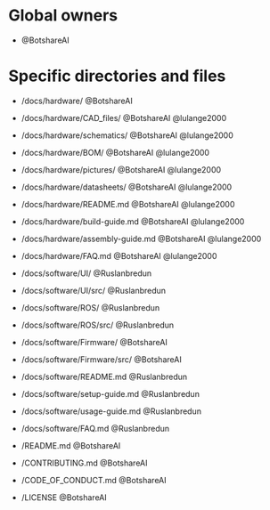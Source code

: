 # Global owners
* @BotshareAI

# Specific directories and files
* /docs/hardware/     @BotshareAI
* /docs/hardware/CAD_files/   @BotshareAI @lulange2000
* /docs/hardware/schematics/  @BotshareAI @lulange2000
* /docs/hardware/BOM/         @BotshareAI @lulange2000
* /docs/hardware/pictures/    @BotshareAI @lulange2000
* /docs/hardware/datasheets/  @BotshareAI @lulange2000
* /docs/hardware/README.md    @BotshareAI @lulange2000
* /docs/hardware/build-guide.md   @BotshareAI @lulange2000
* /docs/hardware/assembly-guide.md @BotshareAI @lulange2000
* /docs/hardware/FAQ.md       @BotshareAI @lulange2000

* /docs/software/UI/          @Ruslanbredun
* /docs/software/UI/src/      @Ruslanbredun
* /docs/software/ROS/         @Ruslanbredun
* /docs/software/ROS/src/     @Ruslanbredun
* /docs/software/Firmware/    @BotshareAI
* /docs/software/Firmware/src/ @BotshareAI
* /docs/software/README.md    @Ruslanbredun
* /docs/software/setup-guide.md @Ruslanbredun
* /docs/software/usage-guide.md @Ruslanbredun
* /docs/software/FAQ.md       @Ruslanbredun

* /README.md                  @BotshareAI
* /CONTRIBUTING.md            @BotshareAI
* /CODE_OF_CONDUCT.md         @BotshareAI
* /LICENSE                    @BotshareAI
